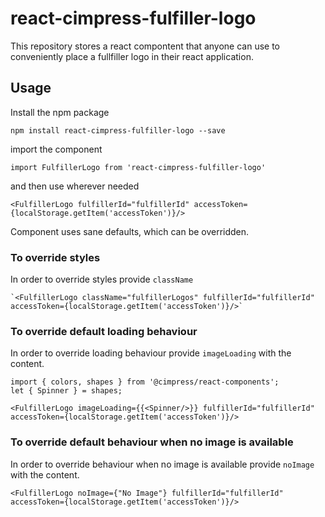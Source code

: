 # react-cimpress-fulfiller-logo

This repository stores a react compontent that anyone can use to conveniently place a fullfiller logo in their react application.

## Usage

Install the npm package

`npm install react-cimpress-fulfiller-logo --save`

import the component

`import FulfillerLogo from 'react-cimpress-fulfiller-logo'`

and then use wherever needed

`<FulfillerLogo fulfillerId="fulfillerId" accessToken={localStorage.getItem('accessToken')}/>`

Component uses sane defaults, which can be overridden.

### To override styles

In order to override styles provide `className`

    `<FulfillerLogo className="fulfillerLogos" fulfillerId="fulfillerId" accessToken={localStorage.getItem('accessToken')}/>`

### To override default loading behaviour

In order to override loading behaviour provide `imageLoading` with the content.

    import { colors, shapes } from '@cimpress/react-components';
    let { Spinner } = shapes;

    <FulfillerLogo imageLoading={{<Spinner/>}} fulfillerId="fulfillerId" accessToken={localStorage.getItem('accessToken')}/>

### To override default behaviour when no image is available

In order to override behaviour when no image is available provide `noImage` with the content.

    <FulfillerLogo noImage={"No Image"} fulfillerId="fulfillerId" accessToken={localStorage.getItem('accessToken')}/>
